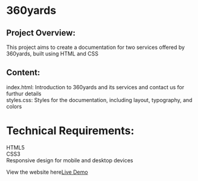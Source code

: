 # 360yards
## Project Overview:
This project aims to create a documentation for two services offered by 360yards, built using HTML and CSS
## Content:
index.html: Introduction to 360yards and its services and contact us for furthur details  
styles.css: Styles for the documentation, including layout, typography, and colors
# Technical Requirements:
HTML5  
CSS3  
Responsive design for mobile and desktop devices

View the website here[Live Demo](https://vlavanya14.github.io/360yards/)
